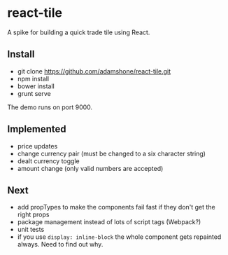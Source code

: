 react-tile
==========

A spike for building a quick trade tile using React.

Install
-------

 * git clone https://github.com/adamshone/react-tile.git
 * npm install
 * bower install
 * grunt serve
 
 The demo runs on port 9000.
 
 Implemented
 -----------
 
 * price updates
 * change currency pair (must be changed to a six character string)
 * dealt currency toggle
 * amount change (only valid numbers are accepted)
 
 Next
 ----
 
 * add propTypes to make the components fail fast if they don't get the right props
 * package management instead of lots of script tags (Webpack?)
 * unit tests
 * if you use `display: inline-block` the whole component gets repainted always. Need to find out why.
